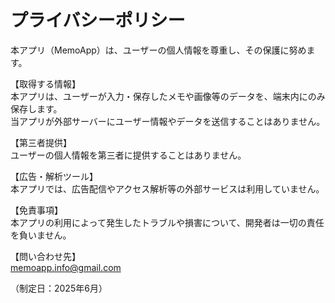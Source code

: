 # プライバシーポリシー

本アプリ（MemoApp）は、ユーザーの個人情報を尊重し、その保護に努めます。

【取得する情報】  
本アプリは、ユーザーが入力・保存したメモや画像等のデータを、端末内にのみ保存します。  
当アプリが外部サーバーにユーザー情報やデータを送信することはありません。

【第三者提供】  
ユーザーの個人情報を第三者に提供することはありません。

【広告・解析ツール】  
本アプリでは、広告配信やアクセス解析等の外部サービスは利用していません。

【免責事項】  
本アプリの利用によって発生したトラブルや損害について、開発者は一切の責任を負いません。

【問い合わせ先】  
memoapp.info@gmail.com

（制定日：2025年6月）
